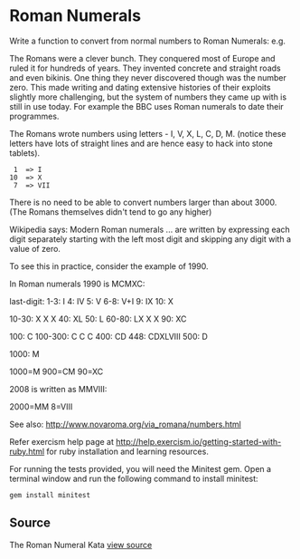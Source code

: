 # Roman Numerals

Write a function to convert from normal numbers to Roman Numerals: e.g.

The Romans were a clever bunch. They conquered most of Europe and ruled
it for hundreds of years. They invented concrete and straight roads and
even bikinis. One thing they never discovered though was the number
zero. This made writing and dating extensive histories of their exploits
slightly more challenging, but the system of numbers they came up with
is still in use today. For example the BBC uses Roman numerals to date
their programmes.

The Romans wrote numbers using letters - I, V, X, L, C, D, M. (notice
these letters have lots of straight lines and are hence easy to hack
into stone tablets).

```
 1  => I
10  => X
 7  => VII
```

There is no need to be able to convert numbers larger than about 3000.
(The Romans themselves didn't tend to go any higher)

Wikipedia says: Modern Roman numerals ... are written by expressing each
digit separately starting with the left most digit and skipping any
digit with a value of zero.

To see this in practice, consider the example of 1990.

In Roman numerals 1990 is MCMXC:

last-digit:
1-3: I
4: IV
5: V
6-8: V+I
9: IX
10: X

10-30: X X X
40: XL
50: L
60-80: LX X X
90: XC

100: C
100-300: C C C
400: CD
448: CDXLVIII
500: D

1000: M





1000=M
900=CM
90=XC

2008 is written as MMVIII:

2000=MM
8=VIII

See also: http://www.novaroma.org/via_romana/numbers.html

Refer exercism help page at http://help.exercism.io/getting-started-with-ruby.html for ruby installation and learning resources.

For running the tests provided, you will need the Minitest gem. Open a terminal window and run the following command to install minitest:

    gem install minitest

## Source

The Roman Numeral Kata [view source](http://codingdojo.org/cgi-bin/wiki.pl?KataRomanNumerals)
